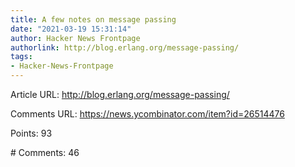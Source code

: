 ```yaml
---
title: A few notes on message passing
date: "2021-03-19 15:31:14"
author: Hacker News Frontpage
authorlink: http://blog.erlang.org/message-passing/
tags:
- Hacker-News-Frontpage
---
```


<p>Article URL: <a href="http://blog.erlang.org/message-passing/">http://blog.erlang.org/message-passing/</a></p>
<p>Comments URL: <a href="https://news.ycombinator.com/item?id=26514476">https://news.ycombinator.com/item?id=26514476</a></p>
<p>Points: 93</p>
<p># Comments: 46</p>
